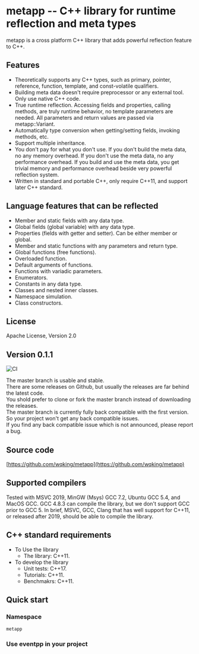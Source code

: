 # metapp -- C++ library for runtime reflection and meta types

metapp is a cross platform C++ library that adds powerful reflection feature to C++.

## Features

- Theoretically supports any C++ types, such as primary, pointer, reference, function, template, and const-volatile qualifiers.
- Building meta data doesn't require preprocessor or any external tool. Only use native C++ code.
- True runtime reflection. Accessing fields and properties, calling methods, are truly runtime behavior, no template parameters are needed. All parameters and return values are passed via metapp::Variant.
- Automatically type conversion when getting/setting fields, invoking methods, etc.
- Support multiple inheritance.
- You don't pay for what you don't use. If you don't build the meta data, no any memory overhead. If you don't use the meta data, no any performance overhead. If you build and use the meta data, you get trivial memory and performance overhead beside very powerful reflection system.
- Written in standard and portable C++, only require C++11, and support later C++ standard.

## Language features that can be reflected
- Member and static fields with any data type.
- Global fields (global variable) with any data type.
- Properties (fields with getter and setter). Can be either member or global.
- Member and static functions with any parameters and return type.
- Global functions (free functions).
- Overloaded function.
- Default arguments of functions.
- Functions with variadic parameters.
- Enumerators.
- Constants in any data type.
- Classes and nested inner classes.
- Namespace simulation.
- Class constructors.

## License

Apache License, Version 2.0  

## Version 0.1.1
![CI](https://github.com/wqking/metapp/workflows/CI/badge.svg)

The master branch is usable and stable.  
There are some releases on Github, but usually the releases are far behind the latest code.  
You shold prefer to clone or fork the master branch instead of downloading the releases.  
The master branch is currently fully back compatible with the first version. So your project won't get any back compatible issues.  
If you find any back compatible issue which is not announced, please report a bug.

## Source code

[https://github.com/wqking/metapp](https://github.com/wqking/metapp)

## Supported compilers

Tested with MSVC 2019, MinGW (Msys) GCC 7.2, Ubuntu GCC 5.4, and MacOS GCC.
GCC 4.8.3 can compile the library, but we don't support GCC prior to GCC 5.
In brief, MSVC, GCC, Clang that has well support for C++11, or released after 2019, should be able to compile the library.

## C++ standard requirements
* To Use the library  
    * The library: C++11.  
* To develop the library
    * Unit tests: C++17.
    * Tutorials: C++11.
    * Benchmakrs: C++11.

## Quick start

### Namespace

`metapp`

### Use eventpp in your project

